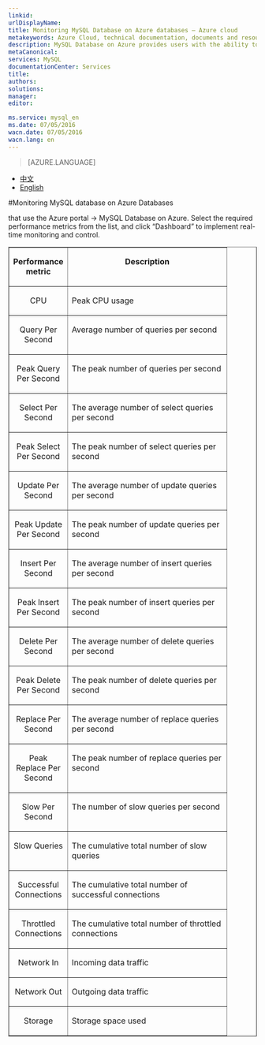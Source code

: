 ```yaml
---
linkid: 
urlDisplayName: 
title: Monitoring MySQL Database on Azure databases – Azure cloud
metakeywords: Azure Cloud, technical documentation, documents and resources, MySQL, database, monitoring, performance metrics, Azure MySQL, MySQL PaaS, Azure MySQL PaaS, Azure MySQL Service, Azure RDS
description: MySQL Database on Azure provides users with the ability to monitor key performance metrics, which you can check on the dashboard in the Azure management portal.
metaCanonical: 
services: MySQL
documentationCenter: Services
title: 
authors: 
solutions: 
manager: 
editor: 

ms.service: mysql_en
ms.date: 07/05/2016
wacn.date: 07/05/2016
wacn.lang: en
---
```


> [AZURE.LANGUAGE]
- [中文](./mysql-database-operation-monitoring-metrics.md)
- [English](./mysql-database-enus-operation-monitoring-metrics.md)

#Monitoring MySQL database on Azure Databases

that use the Azure portal -> MySQL Database on Azure. Select the required performance metrics from the list, and click “Dashboard” to implement real-time monitoring and control.

<table border="1" cellspacing="0" cellpadding="0">
  <tr>
    <td width="96" valign="top"><p align="center"><strong>Performance metric </strong></p></td>
    <td width="306" valign="top"><p align="center"><strong>Description </strong></p></td>
  </tr>
    <tr>
    <td width="96" valign="top"><p align="center">CPU</p></td>
    <td width="306" valign="top"><p>Peak CPU usage </p></td>
  </tr>
  <tr>
    <td width="96" valign="top"><p align="center">Query Per Second</p></td>
    <td width="306" valign="top"><p>Average number of queries per second </p></td>
  </tr>
    <tr>
    <td width="96" valign="top"><p align="center">Peak Query Per Second</p></td>
    <td width="306" valign="top"><p>The peak number of queries per second </p></td>
  </tr>
  <tr>
    <td width="96" valign="top"><p align="center">Select Per Second</p></td>
    <td width="306" valign="top"><p>The average number of select queries per second </p></td>
  </tr>
    <tr>
    <td width="96" valign="top"><p align="center">Peak Select Per Second</p></td>
    <td width="306" valign="top"><p>The peak number of select queries per second </p></td>
  </tr>
  <tr>
    <td width="96" valign="top"><p align="center">Update Per Second</p></td>
    <td width="306" valign="top"><p>The average number of update queries per second </p></td>
  </tr>
    <tr>
    <td width="96" valign="top"><p align="center">Peak Update Per Second</p></td>
    <td width="306" valign="top"><p>The peak number of update queries per second </p></td>
  </tr>
  <tr>
    <td width="96" valign="top"><p align="center">Insert Per Second</p></td>
    <td width="306" valign="top"><p>The average number of insert queries per second </p></td>
  </tr>
   <tr>
    <td width="96" valign="top"><p align="center">Peak Insert Per Second</p></td>
    <td width="306" valign="top"><p>The peak number of insert queries per second </p></td>
  </tr>
  <tr>
    <td width="96" valign="top"><p align="center">Delete Per Second</p></td>
    <td width="306" valign="top"><p>The average number of delete queries per second </p></td>
  </tr>
    <tr>
    <td width="96" valign="top"><p align="center">Peak Delete Per Second</p></td>
    <td width="306" valign="top"><p>The peak number of delete queries per second </p></td>
  </tr>
  <tr>
    <td width="96" valign="top"><p align="center">Replace Per Second</p></td>
    <td width="306" valign="top"><p>The average number of replace queries per second </p></td>
  </tr>
  <tr>
    <td width="96" valign="top"><p align="center">Peak Replace Per Second</p></td>
    <td width="306" valign="top"><p>The peak number of replace queries per second </p></td>
  </tr>
  <tr>
    <td width="96" valign="top"><p align="center">Slow Per Second</p></td>
    <td width="306" valign="top"><p>The number of slow queries per second </p></td>
  </tr>
  <tr>
    <td width="96" valign="top"><p align="center">Slow Queries</p></td>
    <td width="306" valign="top"><p>The cumulative total number of slow queries </p></td>
  </tr>
  <tr>
    <td width="96" valign="top"><p align="center">Successful Connections</p></td>
    <td width="306" valign="top"><p>The cumulative total number of successful connections </p></td>
  </tr>
  <tr>
    <td width="96" valign="top"><p align="center">Throttled Connections</p></td>
    <td width="306" valign="top"><p>The cumulative total number of throttled connections </p></td>
  </tr>
  <tr>
    <td width="96" valign="top"><p align="center">Network In</p></td>
    <td width="306" valign="top"><p> Incoming data traffic</p></td>
  </tr>
  <tr>
    <td width="96" valign="top"><p align="center">Network Out</p></td>
    <td width="306" valign="top"><p> Outgoing data traffic</p></td>
  </tr>
  <tr>
    <td width="96" valign="top"><p align="center">Storage</p></td>
    <td width="306" valign="top"><p> Storage space used</p></td>
  </tr>
</table>

<!--HONumber=81-->